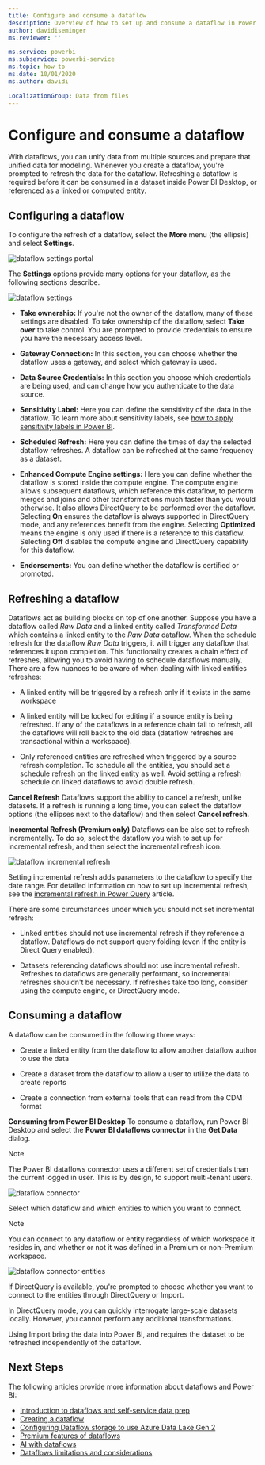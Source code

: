 ```yaml
---
title: Configure and consume a dataflow
description: Overview of how to set up and consume a dataflow in Power BI
author: davidiseminger
ms.reviewer: ''

ms.service: powerbi
ms.subservice: powerbi-service
ms.topic: how-to
ms.date: 10/01/2020
ms.author: davidi

LocalizationGroup: Data from files
---
```

# Configure and consume a dataflow

With dataflows, you can unify data from multiple sources and prepare that unified data for modeling. Whenever you create a dataflow, you're prompted to refresh the data for the dataflow. Refreshing a dataflow is required before it can be consumed in a dataset inside Power BI Desktop, or referenced as a linked or computed entity.

## Configuring a dataflow

To configure the refresh of a dataflow, select the **More** menu (the ellipsis) and select **Settings**.

![dataflow settings portal](media/dataflows-configure-and-consume/dataflow-settings.png)

The **Settings** options provide many options for your dataflow, as the following sections describe.

![dataflow settings](media/dataflows-configure-and-consume/dataflow-settings-detailed.png)

* **Take ownership:** If you're not the owner of the dataflow, many of these settings are disabled. To take ownership of the dataflow, select **Take over** to take control. You are prompted to provide credentials to ensure you have the necessary access level.

* **Gateway Connection:** In this section, you can choose whether the dataflow uses a gateway, and select which gateway is used. 

* **Data Source Credentials:** In this section you choose which credentials are being used, and can change how you authenticate to the data source.

* **Sensitivity Label:** Here you can define the sensitivity of the data in the dataflow. To learn more about sensitivity labels, see [how to apply sensitivity labels in Power BI](../../admin/service-security-apply-data-sensitivity-labels.md).

* **Scheduled Refresh:** Here you can define the times of day the selected dataflow refreshes. A dataflow can be refreshed at the same frequency as a dataset.

* **Enhanced Compute Engine settings:** Here you can define whether the dataflow is stored inside the compute engine. The compute engine allows subsequent dataflows, which reference this dataflow, to perform merges and joins and other transformations much faster than you would otherwise. It also allows DirectQuery to be performed over the dataflow. Selecting **On** ensures the dataflow is always supported in DirectQuery mode, and any references benefit from the engine. Selecting **Optimized** means the engine is only used if there is a reference to this dataflow. Selecting **Off** disables the compute engine and DirectQuery capability for this dataflow.

* **Endorsements:** You can define whether the dataflow is certified or promoted. 

## Refreshing a dataflow
Dataflows act as building blocks on top of one another. Suppose you have a dataflow called *Raw Data* and a linked entity called *Transformed Data* which contains a linked entity to the *Raw Data* dataflow. When the schedule refresh for the dataflow *Raw Data* triggers, it will trigger any dataflow that references it upon completion. This functionality creates a chain effect of refreshes, allowing you to avoid having to schedule dataflows manually. There are a few nuances to be aware of when dealing with linked entities refreshes:

* A linked entity will be triggered by a refresh only if it exists in the same workspace

* A linked entity will be locked for editing if a source entity is being refreshed. If any of the dataflows in a reference chain fail to refresh, all the dataflows will roll back to the old data (dataflow refreshes are transactional within a workspace).

* Only referenced entities are refreshed when triggered by a source refresh completion. To schedule all the entities, you should set a schedule refresh on the linked entity as well. Avoid setting a refresh schedule on linked dataflows to avoid double refresh.

**Cancel Refresh**
Dataflows support the ability to cancel a refresh, unlike datasets. If a refresh is running a long time, you can select the dataflow options (the ellipses next to the dataflow) and then select **Cancel refresh**.

**Incremental Refresh (Premium only)**
Dataflows can be also set to refresh incrementally. To do so, select the dataflow you wish to set up for incremental refresh, and then select the incremental refresh icon.

![dataflow incremental refresh](media/dataflows-configure-and-consume/dataflow-created-entity.png)

Setting incremental refresh adds parameters to the dataflow to specify the date range. For detailed information on how to set up incremental refresh, see the [incremental refresh in Power Query](https://docs.microsoft.com/power-query/dataflows/incremental-refresh) article.

There are some circumstances under which you should not set incremental refresh:

* Linked entities should not use incremental refresh if they reference a dataflow. Dataflows do not support query folding (even if the entity is Direct Query enabled). 

* Datasets referencing dataflows should not use incremental refresh. Refreshes to dataflows are  generally performant, so incremental refreshes shouldn't be necessary. If refreshes take too long, consider using the compute engine, or DirectQuery mode.

## Consuming a dataflow

A dataflow can be consumed in the following three ways:

* Create a linked entity from the dataflow to allow another dataflow author to use the data

* Create a dataset from the dataflow to allow a user to utilize the data to create reports

* Create a connection from external tools that can read from the CDM format

**Consuming from Power BI Desktop**
To consume a dataflow, run Power BI Desktop and select the **Power BI dataflows connector** in the **Get Data** dialog.

> [!NOTE]
> The Power BI dataflows connector uses a different set of credentials than the current logged in user. This is by design, to support multi-tenant users.

![dataflow connector](media/dataflows-configure-and-consume/dataflow-connector.png)

Select which dataflow and which entities to which you want to connect. 

> [!NOTE]
> You can connect to any dataflow or entity regardless of which workspace it resides in, and whether or not it was defined in a Premium or non-Premium workspace.

![dataflow connector entities](media/dataflows-configure-and-consume/dataflow-entities-picker.png)

If DirectQuery is available, you're prompted to choose whether you want to connect to the entities through DirectQuery or Import. 

In DirectQuery mode, you can quickly interrogate large-scale datasets locally. However, you cannot perform any additional transformations. 

Using Import bring the data into Power BI, and requires the dataset to be refreshed independently of the dataflow.

## Next Steps
The following articles provide more information about dataflows and Power BI:

* [Introduction to dataflows and self-service data prep](dataflows-intro-self-service.md)
* [Creating a dataflow](dataflows-create.md)
* [Configuring Dataflow storage to use Azure Data Lake Gen 2](dataflows-adls-integration.md)
* [Premium features of dataflows](dataflows-premium-features.md)
* [AI with dataflows](dataflows-ml-integration.md)
* [Dataflows limitations and considerations](dataflows-features-limitations.md)